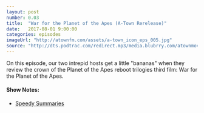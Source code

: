 ```yaml
---
layout: post
number: 0.03
title:  "War for the Planet of the Apes (A-Town Rerelease)"
date:   2017-08-01 9:00:00
categories: episodes
imageUrl: "http://atownfm.com/assets/a-town_icon_eps_005.jpg"
source: "http://dts.podtrac.com/redirect.mp3/media.blubrry.com/atownmovies/podcast.atownmovies.com/audio/A-Town_005-WarForApes_64bit.mp3"
---
```


On this episode, our two intrepid hosts get a little "bananas" when they review the crown of the Planet of the Apes reboot trilogies third film: War for the Planet of the Apes.

<!-- excerpt-end -->

#### Show Notes:
- [Speedy Summaries](https://www.youtube.com/channel/UC6w9cRpymKzrl_L70Lg4BZw)